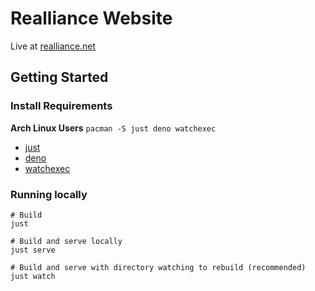 # Realliance Website

Live at [realliance.net](https://realliance.net/)

## Getting Started

### Install Requirements

**Arch Linux Users** `pacman -S just deno watchexec`

- [just](https://github.com/casey/just)
- [deno](https://deno.land/)
- [watchexec](https://github.com/watchexec/watchexec)

### Running locally

```
# Build
just

# Build and serve locally
just serve

# Build and serve with directory watching to rebuild (recommended)
just watch
```
